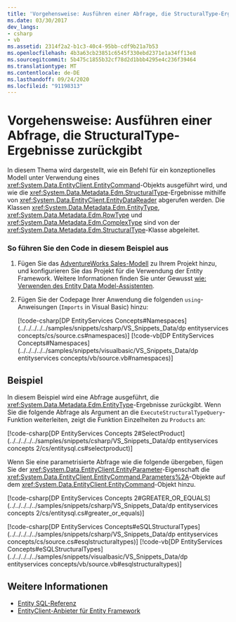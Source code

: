 ```yaml
---
title: 'Vorgehensweise: Ausführen einer Abfrage, die StructuralType-Ergebnisse zurückgibt'
ms.date: 03/30/2017
dev_langs:
- csharp
- vb
ms.assetid: 2314f2a2-b1c3-40c4-95bb-cdf9b21a7b53
ms.openlocfilehash: 4b3a63cb23851c6545f330ebd2371e1a34ff13e8
ms.sourcegitcommit: 5b475c1855b32cf78d2d1bbb4295e4c236f39464
ms.translationtype: MT
ms.contentlocale: de-DE
ms.lasthandoff: 09/24/2020
ms.locfileid: "91198313"
---
```

# <a name="how-to-execute-a-query-that-returns-structuraltype-results"></a>Vorgehensweise: Ausführen einer Abfrage, die StructuralType-Ergebnisse zurückgibt

In diesem Thema wird dargestellt, wie ein Befehl für ein konzeptionelles Modell unter Verwendung eines <xref:System.Data.EntityClient.EntityCommand>-Objekts ausgeführt wird, und wie die <xref:System.Data.Metadata.Edm.StructuralType>-Ergebnisse mithilfe von <xref:System.Data.EntityClient.EntityDataReader> abgerufen werden. Die Klassen <xref:System.Data.Metadata.Edm.EntityType>, <xref:System.Data.Metadata.Edm.RowType> und <xref:System.Data.Metadata.Edm.ComplexType> sind von der <xref:System.Data.Metadata.Edm.StructuralType>-Klasse abgeleitet.  
  
### <a name="to-run-the-code-in-this-example"></a>So führen Sie den Code in diesem Beispiel aus  
  
1. Fügen Sie das [AdventureWorks Sales-Modell](https://github.com/Microsoft/sql-server-samples/releases/tag/adventureworks) zu Ihrem Projekt hinzu, und konfigurieren Sie das Projekt für die Verwendung der Entity Framework. Weitere Informationen finden Sie unter Gewusst [wie: Verwenden des Entity Data Model-Assistenten](/previous-versions/dotnet/netframework-4.0/bb738677(v=vs.100)).  
  
2. Fügen Sie der Codepage Ihrer Anwendung die folgenden `using`-Anweisungen (`Imports` in Visual Basic) hinzu:  
  
     [!code-csharp[DP EntityServices Concepts#Namespaces](../../../../../samples/snippets/csharp/VS_Snippets_Data/dp entityservices concepts/cs/source.cs#namespaces)]
     [!code-vb[DP EntityServices Concepts#Namespaces](../../../../../samples/snippets/visualbasic/VS_Snippets_Data/dp entityservices concepts/vb/source.vb#namespaces)]  
  
## <a name="example"></a>Beispiel  

 In diesem Beispiel wird eine Abfrage ausgeführt, die <xref:System.Data.Metadata.Edm.EntityType>-Ergebnisse zurückgibt. Wenn Sie die folgende Abfrage als Argument an die `ExecuteStructuralTypeQuery`-Funktion weiterleiten, zeigt die Funktion Einzelheiten zu `Products` an:  
  
 [!code-csharp[DP EntityServices Concepts 2#SelectProduct](../../../../../samples/snippets/csharp/VS_Snippets_Data/dp entityservices concepts 2/cs/entitysql.cs#selectproduct)]  
  
 Wenn Sie eine parametrisierte Abfrage wie die folgende übergeben, fügen Sie der <xref:System.Data.EntityClient.EntityParameter>-Eigenschaft die <xref:System.Data.EntityClient.EntityCommand.Parameters%2A>-Objekte auf dem <xref:System.Data.EntityClient.EntityCommand>-Objekt hinzu.  
  
 [!code-csharp[DP EntityServices Concepts 2#GREATER_OR_EQUALS](../../../../../samples/snippets/csharp/VS_Snippets_Data/dp entityservices concepts 2/cs/entitysql.cs#greater_or_equals)]  
  
 [!code-csharp[DP EntityServices Concepts#eSQLStructuralTypes](../../../../../samples/snippets/csharp/VS_Snippets_Data/dp entityservices concepts/cs/source.cs#esqlstructuraltypes)]
 [!code-vb[DP EntityServices Concepts#eSQLStructuralTypes](../../../../../samples/snippets/visualbasic/VS_Snippets_Data/dp entityservices concepts/vb/source.vb#esqlstructuraltypes)]  
  
## <a name="see-also"></a>Weitere Informationen

- [Entity SQL-Referenz](./language-reference/entity-sql-reference.md)
- [EntityClient-Anbieter für Entity Framework](entityclient-provider-for-the-entity-framework.md)
